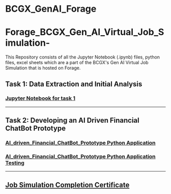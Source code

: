 ﻿# BCGX_GenAI_Forage


# Forage_BCGX_Gen_AI_Virtual_Job_Simulation-
This Repository consists of all the Jupyter Notebook (.ipynb) files, python files, excel sheets which are a part of the BCGX's Gen AI Virtual Job Simulation that is hosted on Forage.

## Task 1: Data Extraction and Initial Analysis
### [Jupyter Notebook for task 1](https://github.com/Abdul-Khadar-Jilani/BCGX_GenAI_Forage/blob/main/Task%201/task%201.ipynb)
<hr>

## Task 2: Developing an AI Driven Financial ChatBot Prototype
### [AI_driven_Financial_ChatBot_Prototype Python Application](https://github.com/Abdul-Khadar-Jilani/BCGX_GenAI_Forage/blob/main/Task%202/app.py)

### [AI_driven_Financial_ChatBot_Prototype Python Application Testing](https://github.com/Abdul-Khadar-Jilani/BCGX_GenAI_Forage/blob/main/Task%202/testing%20app.ipynb)
<hr>

## [Job Simulation Completion Certificate](https://github.com/Abdul-Khadar-Jilani/BCGX_GenAI_Forage/blob/main/Certificate.pdf)
